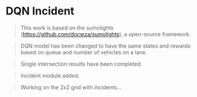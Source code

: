 # DQN Incident
> This work is based on the sumolights (https://github.com/docwza/sumolights), a open-source framework.

> DQN model has been changed to have the same states and rewards based on queue and number of vehicles on a lane.

> Single intersection results have been completed.

> Incident module added.

> Working on the 2x2 grid with incidents...
